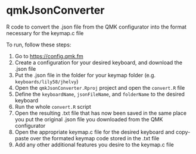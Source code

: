 # qmkJsonConverter

R code to convert the .json file from the QMK configurator into the format necessary for the keymap.c file

To run, follow these steps:

1. Go to https://config.qmk.fm
2. Create a configuration for your desired keyboard, and download the .json file
3. Put the .json file in the folder for your keymap folder (e.g. `keyboards/lily58/jhelvy`)
4. Open the `qmkJsonConverter.Rproj` project and open the `convert.R` file
5. Define the `keyboardName`, `jsonFileName`, and `folderName` to the desired keyboard
6. Run the whole `convert.R` script
7. Open the resulting .txt file that has now been saved in the same place you put the original .json file you downloaded from the QMK configurator
8. Open the appropriate keymap.c file for the desired keyboard and copy-paste over the formated keymap code stored in the .txt file
9. Add any other additional features you desire to the keymap.c file

